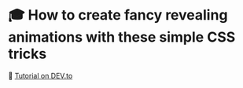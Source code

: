 # :mortar_board: How to create fancy revealing animations with these simple CSS tricks

:link: [Tutorial on DEV.to](https://dev.to/caroso1222/how-to-create-fancy-revealing-animations-with-these-simple-css-tricks-4gjk)
